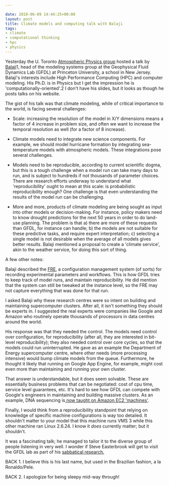 ```yaml
---

date: 2010-06-09 14:44:25+00:00
layout: post
title: Climate models and computing talk with Balaji
tags:
- climate
- computational thinking
- hpc
- physics
---
```


Yesterday the U. Toronto [Atmospheric Physics group](http://www.atmosp.physics.utoronto.ca/) hosted a talk by [Balaji](http://www.gfdl.noaa.gov/~vb/index.html)1, head of the modeling systems group at the Geophysical Fluid Dynamics Lab (GFDL) at Princeton University, a school in New Jersey. Balaji's interests include High Performance Computing (HPC) and computer modeling. His Ph.D. is in Physics but I get the impression he is 'computationally-oriented'.2 I don't have his slides, but it looks as though he posts talks on his website.

The gist of his talk was that climate modeling, while of critical importance to the world, is facing several challenges:



	
  * Scale: increasing the resolution of the model in X/Y dimensions means a factor of 4 increase in problem size, and often we want to increase the temporal resolution as well (for a factor of 8 increase).

	
  * Climate models need to integrate new science components. For example, we should model hurricane formation by integrating sea-temperature models with atmospheric models. These integrations pose several challenges.

	
  * Models need to be reproducible, according to current scientific dogma, but this is a tough challenge when a model run can take many days to run, and is subject to hundreds if not thousands of parameter choices. There are research efforts underway to understand what 'reproducibility' ought to mean at this scale: is probabilistic reproducibility enough? One challenge is that even understanding the results of the model run can be challenging.

	
  * More and more, products of climate modeling are being sought as input into other models or decision-making. For instance, policy makers need to know drought predictions for the next 50 years in order to do land-use planning. The problem is that a) there are more of these requests than GFDL, for instance can handle; b) the models are not suitable for these predictive tasks, and require expert interpretation; c) selecting a single model is not desirable when the average of all models gives better results. Balaji mentioned a proposal to create a 'climate service', akin to the weather service, for doing this sort of thing.


A few other notes:

Balaji described the [FRE](http://www.gfdl.noaa.gov/fms-fre-usage?_rewrite_sticky=~fms/fre), a configuration management system (of sorts) for recording experimental parameters and workflows. This is how GFDL tries to keep track of model runs, and maintain reproducibility. He did mention that the system can still be tweaked at the instance level, so the FRE may not capture everything that was done for that run.

I asked Balaji why these research centres were so intent on building and maintaining supercomputer clusters. After all, it isn't something they should be experts in. I suggested the real experts were companies like Google and Amazon who routinely operate thousands of processors in data centres around the world.

His response was that they needed the control. The models need control over configuration, for reproducibility (after all, they are interested in bit-level reproducibility); they also needed control over core cycles, so that the models could run uninterrupted. He gave as an example the Department of Energy supercomputer centre, where other needs (more processing intensive) would bump climate models from the queue. Furthermore, he thought it likely that running on Google App Engine, for example, might cost even more than maintaining and running your own cluster.

That answer is understandable, but it does seem solvable. These are essentially business problems that can be negotiated: cost of cpu time, service level guarantees, etc. It's hard to see how GFDL can compete with Google's engineers in maintaining and building massive clusters. As an example, DNA sequencing is[ now taught on Amazon EC2 'machines'](http://ivory.idyll.org/blog/jun-10/ngs-course-with-aws).

Finally, I would think from a reproducibility standpoint that relying on knowledge of specific machine configurations is way too detailed. It shouldn't matter to your model that this machine runs VMS 3 while this other machine ran Linux 2.6.24. I know it *does* currently matter; but it shouldn't.

It was a fascinating talk; he managed to tailor it to the diverse group of people listening in very well. I wonder if Steve Easterbrook will get to visit the GFDL lab as part of his [sabbatical research.](http://www.easterbrook.ca/steve/?p=1701)

BACK 1. I believe this is his last name, but used in the Brazilian fashion, a la Ronaldo/Pele.

BACK 2. I apologize for being sleepy mid-way through!
